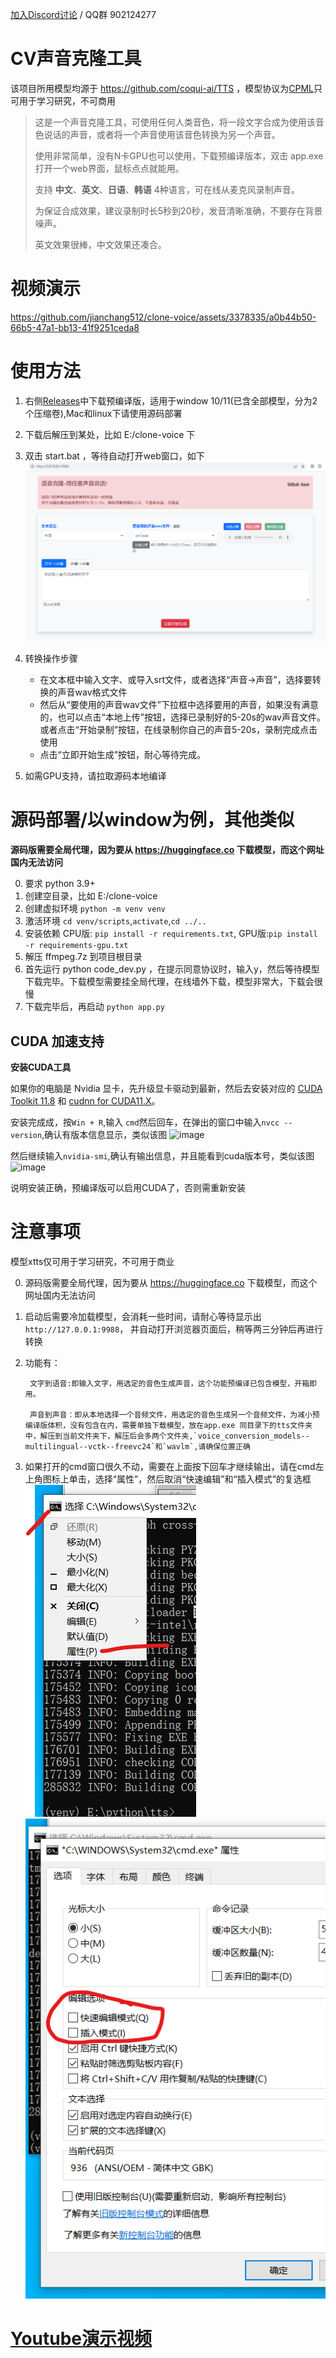 [加入Discord讨论](https://discord.gg/TMCM2PfHzQ) / QQ群 902124277
# CV声音克隆工具

该项目所用模型均源于 https://github.com/coqui-ai/TTS  ，模型协议为[CPML](https://coqui.ai/cpml/)只可用于学习研究，不可商用


> 
> 这是一个声音克隆工具，可使用任何人类音色，将一段文字合成为使用该音色说话的声音，或者将一个声音使用该音色转换为另一个声音。
> 
> 使用非常简单，没有N卡GPU也可以使用，下载预编译版本，双击 app.exe 打开一个web界面，鼠标点点就能用。
> 
> 支持 **中文**、**英文**、**日语**、**韩语** 4种语言，可在线从麦克风录制声音。
> 
> 为保证合成效果，建议录制时长5秒到20秒，发音清晰准确，不要存在背景噪声。
> 
> 英文效果很棒，中文效果还凑合。
> 


# 视频演示

https://github.com/jianchang512/clone-voice/assets/3378335/a0b44b50-66b5-47a1-bb13-41f9251ceda8




# 使用方法

1. 右侧[Releases](https://github.com/jianchang512/clone-voice/releases)中下载预编译版，适用于window 10/11(已含全部模型，分为2个压缩卷),Mac和linux下请使用源码部署
2. 下载后解压到某处，比如 E:/clone-voice 下
3. 双击 start.bat ，等待自动打开web窗口，如下
![](./images/0.png)

4. 转换操作步骤
	
	- 在文本框中输入文字、或导入srt文件，或者选择“声音->声音”，选择要转换的声音wav格式文件
	- 然后从“要使用的声音wav文件”下拉框中选择要用的声音，如果没有满意的，也可以点击“本地上传”按钮，选择已录制好的5-20s的wav声音文件。或者点击“开始录制”按钮，在线录制你自己的声音5-20s，录制完成点击使用
	- 点击“立即开始生成”按钮，耐心等待完成。

5. 如需GPU支持，请拉取源码本地编译



# 源码部署/以window为例，其他类似

**源码版需要全局代理，因为要从 https://huggingface.co 下载模型，而这个网址国内无法访问**

0. 要求 python 3.9+
1. 创建空目录，比如 E:/clone-voice
2. 创建虚拟环境 `python -m venv venv`
3. 激活环境 `cd venv/scripts`,`activate`,`cd ../..`
4. 安装依赖 CPU版: `pip install -r requirements.txt`, GPU版:`pip install -r requirements-gpu.txt`
5. 解压 ffmpeg.7z 到项目根目录
6. 首先运行  python  code_dev.py  ，在提示同意协议时，输入y，然后等待模型下载完毕。下载模型需要挂全局代理，在线墙外下载，模型非常大，下载会很慢
7. 下载完毕后，再启动 `python app.py`

## CUDA 加速支持

**安装CUDA工具**

如果你的电脑是 Nvidia 显卡，先升级显卡驱动到最新，然后去安装对应的 
   [CUDA Toolkit 11.8](https://developer.nvidia.com/cuda-downloads)  和  [cudnn for CUDA11.X](https://developer.nvidia.com/rdp/cudnn-archive)。
   
   安装完成成，按`Win + R`,输入 `cmd`然后回车，在弹出的窗口中输入`nvcc --version`,确认有版本信息显示，类似该图
   ![image](https://github.com/jianchang512/pyvideotrans/assets/3378335/e68de07f-4bb1-4fc9-bccd-8f841825915a)

   然后继续输入`nvidia-smi`,确认有输出信息，并且能看到cuda版本号，类似该图
   ![image](https://github.com/jianchang512/pyvideotrans/assets/3378335/71f1d7d3-07f9-4579-b310-39284734006b)

   说明安装正确，预编译版可以启用CUDA了，否则需重新安装



# 注意事项

模型xtts仅可用于学习研究，不可用于商业

0. 源码版需要全局代理，因为要从 https://huggingface.co 下载模型，而这个网址国内无法访问
1. 启动后需要冷加载模型，会消耗一些时间，请耐心等待显示出`http://127.0.0.1:9988`， 并自动打开浏览器页面后，稍等两三分钟后再进行转换
2. 功能有：

		文字到语音:即输入文字，用选定的音色生成声音，这个功能预编译已包含模型，开箱即用。
		
		声音到声音：即从本地选择一个音频文件，用选定的音色生成另一个音频文件，为减小预编译版体积，没有包含在内，需要单独下载模型，放在app.exe 同目录下的tts文件夹中，解压到当前文件夹下，解压后会多两个文件夹,`voice_conversion_models--multilingual--vctk--freevc24`和`wavlm`,请确保位置正确
		
3. 如果打开的cmd窗口很久不动，需要在上面按下回车才继续输出，请在cmd左上角图标上单击，选择“属性”，然后取消“快速编辑”和“插入模式”的复选框
![](./images/3.png)
![](./images/4.png)



# [Youtube演示视频](https://youtu.be/NL5cIoJ9Gjo)
